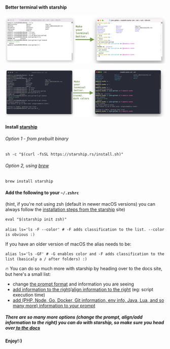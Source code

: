 #### Better terminal with starship

![better_terminal_white.png](images/better_white.png)

![better_terminal_dark.png](images/better_dark.png)

#### Install [starship](https://starship.rs)

###### Option 1 - from prebuilt binary

```shell
sh -c "$(curl -fsSL https://starship.rs/install.sh)"
```

###### Option 2, using [brew](https://brew.sh)

```shell
brew install starship
```



#### Add the following to your `~/.zshrc`

(hint, if you're not using zsh (default in newer macOS versions) you can always follow the [installation steps from the starship](https://starship.rs/guide/#%F0%9F%9A%80-installation) site)

```shell
eval "$(starship init zsh)"

alias ls='ls -F --color' # -F adds classification to the list. --color is obvious :)
```



If you have an older version of macOS the alias needs to be:



```shell
alias ls='ls -GF' # -G enables color and -F adds classification to the list (basicaly a / after folders) :)
```





🔥 You can do so much more with starship by heading over to the docs site, but here's a small list:

* change [the prompt format](https://starship.rs/config/#prompt) and information you are seeing
* [add information to the right](https://starship.rs/config/#command-duration)/[align information to the right](https://starship.rs/advanced-config/#enable-right-prompt) (eg: script execution time)
* [add (PHP, Node, Go, Docker, Git information, env info, Java, Lua, and so many more) information to your prompt](https://starship.rs/config/#prompt)

##### There are so many more options (change the prompt, align/add information to the right) you can do with starship, so make sure you head over[ to the docs](https://starship.rs/config/)

#### Enjoy!:)

